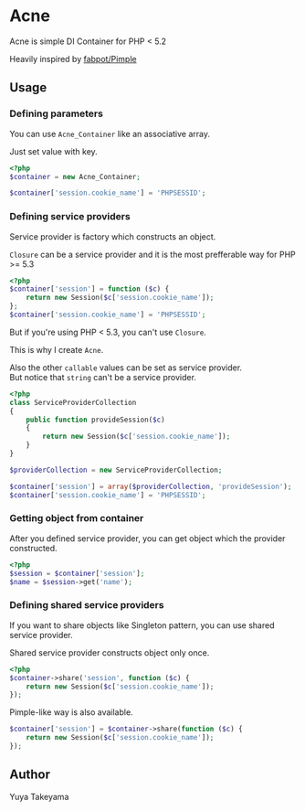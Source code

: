 Acne
====

Acne is simple DI Container for PHP < 5.2

Heavily inspired by [fabpot/Pimple](https://github.com/fabpot/Pimple)

Usage
-----

### Defining parameters

You can use `Acne_Container` like an associative array.

Just set  value with key.

```php
<?php
$container = new Acne_Container;

$container['session.cookie_name'] = 'PHPSESSID';
```

### Defining service providers

Service provider is factory which constructs an object.

`Closure` can be a service provider and it is the most prefferable way for PHP >= 5.3

```php
<?php
$container['session'] = function ($c) {
    return new Session($c['session.cookie_name']);
};
$container['session.cookie_name'] = 'PHPSESSID';

```

But if you're using PHP < 5.3, you can't use `Closure`.

This is why I create `Acne`.

Also the other `callable` values can be set as service provider.  
But notice that `string` can't be a service provider.

```php
<?php
class ServiceProviderCollection
{
    public function provideSession($c)
    {
        return new Session($c['session.cookie_name']);
    }
}

$providerCollection = new ServiceProviderCollection;

$container['session'] = array($providerCollection, 'provideSession');
$container['session.cookie_name'] = 'PHPSESSID';
```

### Getting object from container

After you defined service provider, you can get object which the provider constructed.

```php
<?php
$session = $container['session'];
$name = $session->get('name');
```

### Defining shared service providers

If you want to share objects like Singleton pattern, you can use shared service provider.

Shared service provider constructs object only once.

```php
<?php
$container->share('session', function ($c) {
    return new Session($c['session.cookie_name']);
});
```

Pimple-like way is also available.

```php
$container['session'] = $container->share(function ($c) {
    return new Session($c['session.cookie_name']);
});
```

Author
------

Yuya Takeyama
